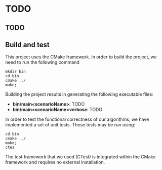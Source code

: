 # TODO


## TODO

## Build and test
This project uses the CMake framework.
In order to build the project, we need to run the following command
```
mkdir bin
cd bin
cmake ../
make;
```

Building the project results in generating the following executable files:
* __bin/main\<scenarioName\>__: TODO
* __bin/main\<scenarioName\>verbose__: TODO

In order to test the functional correctness of our algorithms, we have implemented a set of unit tests.
These tests may be run using:
```
cd bin
cmake ../
make;
ctes
```
The test framework that we used (CTest) is integrated within the CMake framework and requires no external installation.